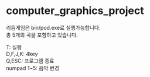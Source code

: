 # computer_graphics_project

리듬게임은 bin/pod.exe로 실행가능합니다.  
총 5개의 곡을 포함하고 있습니다.  
  
T: 실행  
D,F,J,K: 4key  
Q,ESC: 프로그램 종료  
numpad 1~5: 음악 변경  
